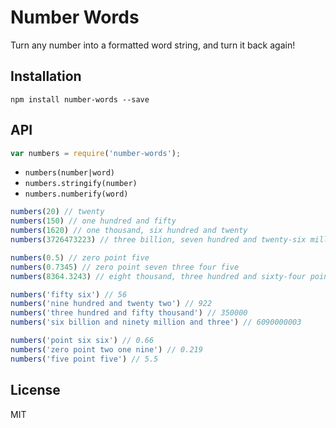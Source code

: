 # Number Words

Turn any number into a formatted word string, and turn it back again!

## Installation

```
npm install number-words --save
```

## API

```javascript
var numbers = require('number-words');
```

* `numbers(number|word)`
* `numbers.stringify(number)`
* `numbers.numberify(word)`

```javascript
numbers(20) // twenty
numbers(150) // one hundred and fifty
numbers(1620) // one thousand, six hundred and twenty
numbers(3726473223) // three billion, seven hundred and twenty-six million, four hundred and seventy-three thousand, two hundred and twenty-three

numbers(0.5) // zero point five
numbers(0.7345) // zero point seven three four five
numbers(8364.3243) // eight thousand, three hundred and sixty-four point three two four three

numbers('fifty six') // 56
numbers('nine hundred and twenty two') // 922
numbers('three hundred and fifty thousand') // 350000
numbers('six billion and ninety million and three') // 6090000003

numbers('point six six') // 0.66
numbers('zero point two one nine') // 0.219
numbers('five point five') // 5.5
```

## License

MIT
